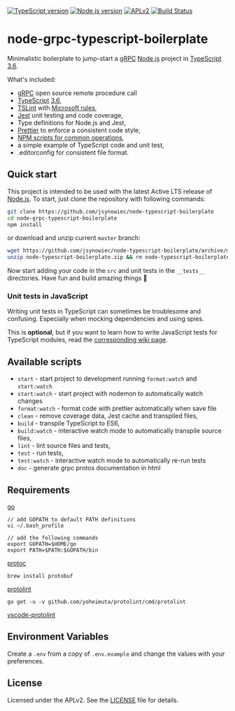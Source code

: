 [![TypeScript version][ts-badge]][typescript-36]
[![Node.js version][nodejs-badge]][nodejs]
[![APLv2][license-badge]][LICENSE]
[![Build Status][travis-badge]][travis-ci]

# node-grpc-typescript-boilerplate

Minimalistic boilerplate to jump-start a [gRPC][grpc] [Node.js][nodejs] project in [TypeScript][typescript] [3.6][typescript-36].

What's included:

+ [gRPC][grpc] open source remote procedure call
+ [TypeScript][typescript] [3.6][typescript-36],
+ [TSLint][tslint] with [Microsoft rules][tslint-microsoft-contrib],
+ [Jest][jest] unit testing and code coverage,
+ Type definitions for Node.js and Jest,
+ [Prettier][prettier] to enforce a consistent code style,
+ [NPM scripts for common operations](#available-scripts),
+ a simple example of TypeScript code and unit test,
+ .editorconfig for consistent file format.

## Quick start

This project is intended to be used with the latest Active LTS release of [Node.js][nodejs]. To start, just clone the repository with following commands:

```sh
git clone https://github.com/jsynowiec/node-typescript-boilerplate
cd node-grpc-typescript-boilerplate
npm install
```

or download and unzip current `master` branch:

```sh
wget https://github.com/jsynowiec/node-typescript-boilerplate/archive/master.zip -O node-typescript-boilerplate
unzip node-typescript-boilerplate.zip && rm node-typescript-boilerplate.zip
```

Now start adding your code in the `src` and unit tests in the `__tests__` directories. Have fun and build amazing things 🚀

### Unit tests in JavaScript

Writing unit tests in TypeScript can sometimes be troublesome and confusing. Especially when mocking dependencies and using spies.

This is **optional**, but if you want to learn how to write JavaScript tests for TypeScript modules, read the [corresponding wiki page][wiki-js-tests].

## Available scripts

+ `start` - start project to development running `format:watch` and `start:watch`
+ `start:watch` - start project with nodemon to automatically watch changes
+ `format:watch` - format code with prettier automatically when save file
+ `clean` - remove coverage data, Jest cache and transpiled files,
+ `build` - transpile TypeScript to ES6,
+ `build:watch` - interactive watch mode to automatically transpile source files,
+ `lint` - lint source files and tests,
+ `test` - run tests,
+ `test:watch` - interactive watch mode to automatically re-run tests
+ `doc` - generate grpc protos documentation in html

## Requirements

[go][go]

```
// add GOPATH to default PATH definitions
vi ~/.bash_profile

// add the following commands
export GOPATH=$HOME/go
export PATH=$PATH:$GOPATH/bin
```

[protoc][protoc]

`brew install protobuf`

[protolint][protolint]

`go get -u -v github.com/yoheimuta/protolint/cmd/protolint`

[vscode-protolint][vscode-protolint] 

## Environment Variables

Create a `.env` from a copy of `.env.example` and change the values with your preferences.

### 

## License
Licensed under the APLv2. See the [LICENSE](https://github.com/jsynowiec/node-typescript-boilerplate/blob/master/LICENSE) file for details.

[ts-badge]: https://img.shields.io/badge/TypeScript-3.6-blue.svg
[nodejs-badge]: https://img.shields.io/badge/Node.js->=%2010.13-blue.svg
[nodejs]: https://nodejs.org/dist/latest-v10.x/docs/api/
[travis-badge]: https://travis-ci.org/jsynowiec/node-typescript-boilerplate.svg?branch=master
[travis-ci]: https://travis-ci.org/jsynowiec/node-typescript-boilerplate
[typescript]: https://www.typescriptlang.org/
[typescript-36]: https://www.typescriptlang.org/docs/handbook/release-notes/typescript-3-6.html
[license-badge]: https://img.shields.io/badge/license-APLv2-blue.svg
[license]: https://github.com/jsynowiec/node-typescript-boilerplate/blob/master/LICENSE

[grpc]: https://grpc.io/
[jest]: https://facebook.github.io/jest/
[tslint]: https://palantir.github.io/tslint/
[tslint-microsoft-contrib]: https://github.com/Microsoft/tslint-microsoft-contrib
[wiki-js-tests]: https://github.com/jsynowiec/node-typescript-boilerplate/wiki/Unit-tests-in-plain-JavaScript
[prettier]: https://prettier.io

[go]: https://golang.org/doc/install
[protoc]: http://google.github.io/proto-lens/installing-protoc.html
[protolint]: https://github.com/yoheimuta/protolint
[vscode-protolint]: https://marketplace.visualstudio.com/items?itemName=mfuentesg.vscode-protolint


